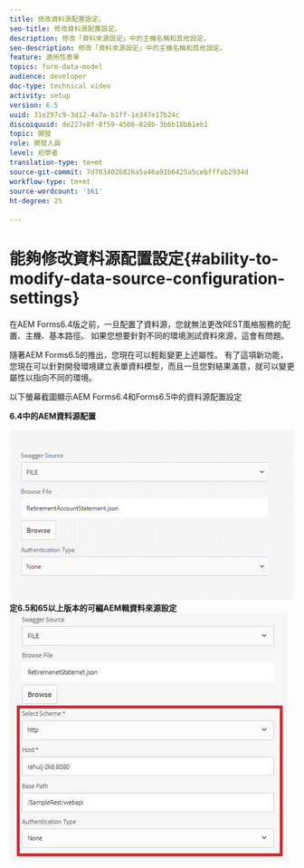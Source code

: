 ```yaml
---
title: 修改資料源配置設定。
seo-title: 修改資料源配置設定。
description: 修改「資料來源設定」中的主機名稱和其他設定。
seo-description: 修改「資料來源設定」中的主機名稱和其他設定。
feature: 適用性表單
topics: form-data-model
audience: developer
doc-type: technical video
activity: setup
version: 6.5
uuid: 31e297c9-3d12-4a7a-b1ff-1e347e17b24c
discoiquuid: de227e8f-0f59-4506-828b-3b6b18b61eb1
topic: 開發
role: 開發人員
level: 初學者
translation-type: tm+mt
source-git-commit: 7d7034026826a5a46a91b6425a5cebfffab2934d
workflow-type: tm+mt
source-wordcount: '161'
ht-degree: 2%

---
```



# 能夠修改資料源配置設定{#ability-to-modify-data-source-configuration-settings}

在AEM Forms6.4版之前，一旦配置了資料源，您就無法更改REST風格服務的配置、主機、基本路徑。 如果您想要針對不同的環境測試資料來源，這會有問題。

隨著AEM Forms6.5的推出，您現在可以輕鬆變更上述屬性。 有了這項新功能，您現在可以針對開發環境建立表單資料模型，而且一旦您對結果滿意，就可以變更屬性以指向不同的環境。

以下螢幕截圖顯示AEM Forms6.4和Forms6.5中的資料源配置設定

**6.4中的AEM資料源配置**

![64DataSource設](assets/64release.gif)
**定6.5和65以上版本的可編AEM輯資料來源設定**
![65DataSource設定](assets/modifiabledatasource.jfif)

